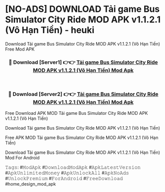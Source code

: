 # [NO-ADS] DOWNLOAD Tải game Bus Simulator City Ride MOD APK v1.1.2.1 (Vô Hạn Tiền) - heuki
Download Tải game Bus Simulator City Ride MOD APK v1.1.2.1 (Vô Hạn Tiền) Free Mod APK

<div align="center">
<h3>🔴 Download [Server1] 👉👉 <a href="https://apk-comot.site?title=Tải_game_Bus_Simulator_City_Ride_MOD_APK_v1.1.2.1_(Vô_Hạn_Tiền)">Tải game Bus Simulator City Ride MOD APK v1.1.2.1 (Vô Hạn Tiền) Mod Apk</a></h3><br>

<h3>🔴 Download [Server2] 👉👉 <a href="https://apk-comot.site?title=Tải_game_Bus_Simulator_City_Ride_MOD_APK_v1.1.2.1_(Vô_Hạn_Tiền)">Tải game Bus Simulator City Ride MOD APK v1.1.2.1 (Vô Hạn Tiền) Mod Apk</a></h3>
</div>


Free Download APK MOD Tải game Bus Simulator City Ride MOD APK v1.1.2.1 (Vô Hạn Tiền)

Download Tải game Bus Simulator City Ride MOD APK v1.1.2.1 (Vô Hạn Tiền) 

Free APK MOD Tải game Bus Simulator City Ride MOD APK v1.1.2.1 (Vô Hạn Tiền) 

Download Tải game Bus Simulator City Ride MOD APK v1.1.2.1 (Vô Hạn Tiền) Mod For Android

𝚃𝚊𝚐𝚜: #𝙼𝚘𝚍𝙰𝚙𝚔 #𝙳𝚘𝚠𝚗𝚕𝚘𝚊𝚍𝙼𝚘𝚍𝙰𝚙𝚔 #𝙰𝚙𝚔𝙻𝚊𝚝𝚎𝚜𝚝𝚅𝚎𝚛𝚜𝚒𝚘𝚗 #𝙰𝚙𝚔𝚄𝚗𝚕𝚒𝚖𝚒𝚝𝚎𝚍𝙼𝚘𝚗𝚎𝚢 #𝙰𝚙𝚔𝚄𝚗𝚕𝚘𝚌𝚔𝙰𝚕𝚕 #𝙰𝚙𝚔𝙽𝚘𝙰𝚍𝚜 #𝚄𝚗𝚕𝚘𝚌𝚔𝙿𝚛𝚎𝚖𝚒𝚞𝚖 #𝙵𝚘𝚛𝙰𝚗𝚍𝚛𝚘𝚒𝚍 #𝙵𝚛𝚎𝚎𝙳𝚘𝚠𝚗𝚕𝚘𝚊𝚍 #home_design_mod_apk